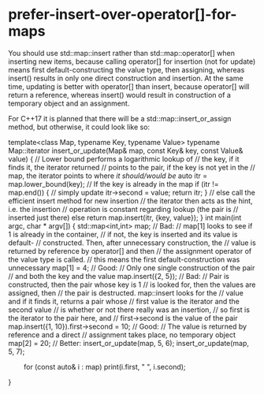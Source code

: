 # prefer-insert-over-operator[]-for-maps

You should use std::map::insert rather than std::map::operator[] when
inserting new items, because calling operator[] for insertion (not for
update) means first default-constructing the value type, then assigning,
whereas insert() results in only one direct construction and insertion.
At the same time, updating is better with operator[] than insert,
because operator[] will return a reference, whereas insert() would
result in construction of a temporary object and an assignment.

For C++17 it is planned that there will be a std::map::insert_or_assign
method, but otherwise, it could look like so:

template<class Map, typename Key, typename Value>
typename Map::iterator insert_or_update(Map& map, const Key& key, const
Value& value)
 {
// Lower bound performs a logarithmic lookup of
// the key, if it finds it, the iterator returned
// points to the pair, if the key is not yet in the
// map, the iterator points to where *it should/would be*
auto itr = map.lower_bound(key);
// If the key is already in the map
if (itr != map.end())
 {
// simply update
 itr->second = value;
return itr;
 }
// else call the efficient insert method for new insertion
// the iterator then acts as the hint, i.e. the insertion
// operation is constant regarding lookup (the pair is
// inserted just there)
else return map.insert(itr, {key, value});
 }
int main(int argc, char * argv[])
 {
std::map<int,int> map;
// Bad:
// map[1] looks to see if 1 is already in the container,
// if not, the key is inserted and its value is default-
// constructed. Then, after unnecessary construction, the
// value is returned by reference by operator[] and then
// the assignment operator of the value type is called.
// this means the first default-construction was unnecessary
 map[1] = 4;
// Good:
// Only one single construction of the pair
// and both the key and the value
 map.insert({2, 5});
// Bad:
// Pair is constructed, then the pair whose key is 1
// is looked for, then the values are assigned, then
// the pair is destructed. map::insert looks for the
// value and if it finds it, returns a pair whose
// first value is the iterator and the second value
// is whether or not there really was an insertion,
// so first is the iterator to the pair here, and
// first->second is the value of the pair
 map.insert({1, 10}).first->second = 10;
// Good:
// The value is returned by reference and a direct
// assignment takes place, no temporary object
 map[2] = 20;
// Better:
insert_or_update(map, 5, 6);
insert_or_update(map, 5, 7);

        for (const auto& i : map) print(i.first, " ", i.second);

}


